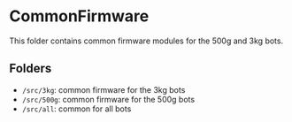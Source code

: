 # CommonFirmware

This folder contains common firmware modules for the 500g and 3kg bots.

## Folders

- `/src/3kg`: common firmware for the 3kg bots
- `/src/500g`: common firmware for the 500g bots
- `/src/all`: common for all bots

